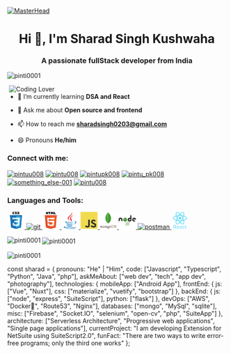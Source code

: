 [![MasterHead](https://user-images.githubusercontent.com/74038190/225813708-98b745f2-7d22-48cf-9150-083f1b00d6c9.gif)](https://Pinti0001.io)
<h1 align="center">Hi 👋, I'm Sharad Singh Kushwaha</h1> 
<h3 align="center">A passionate fullStack developer from India</h3>


<p align="left"> <img src="https://komarev.com/ghpvc/?username=pinti0001&label=Profile%20views&color=0e75b6&style=flat" alt="pinti0001" /> </p>
<img align = "right" alt="Coding Lover" width="500" src="https://www.gifcen.com/wp-content/uploads/2023/06/hacker-gif-3.gif">


- 🌱 I’m currently learning **DSA and React**

- 💬 Ask me about **Open source and frontend**

- 📫 How to reach me **sharadsingh0203@gmail.com**

- 😄 Pronouns **He/him**

<h3 align="left">Connect with me:</h3>
<p align="left">
<a href="https://twitter.com/SharadSing0203" target="blank"><img align="center" src="https://raw.githubusercontent.com/rahuldkjain/github-profile-readme-generator/master/src/images/icons/Social/twitter.svg" alt="pintuu008" height="30" width="40" /></a>
<a href="https://www.linkedin.com/in/sharad-singh-kushwaha-679154292/" target="blank"><img align="center" src="https://raw.githubusercontent.com/rahuldkjain/github-profile-readme-generator/master/src/images/icons/Social/linked-in-alt.svg" alt="pintu008" height="30" width="40" /></a>
<a href="https://www.facebook.com/sharadsinghkushwaha" target="blank"><img align="center" src="https://raw.githubusercontent.com/rahuldkjain/github-profile-readme-generator/master/src/images/icons/Social/facebook.svg" alt="pintupk008" height="30" width="40" /></a>
<a href="https://instagram.com/pintu_pk008" target="blank"><img align="center" src="https://raw.githubusercontent.com/rahuldkjain/github-profile-readme-generator/master/src/images/icons/Social/instagram.svg" alt="pintu_pk008" height="30" width="40" /></a>
<a href="https://www.youtube.com/c/SharadMauryaTech" target="blank"><img align="center" src="https://raw.githubusercontent.com/rahuldkjain/github-profile-readme-generator/master/src/images/icons/Social/youtube.svg" alt="something_else-001" height="30" width="40" /></a>
<a href="https://leetcode.com/sharadsingh0203/" target="blank"><img align="center" src="https://raw.githubusercontent.com/rahuldkjain/github-profile-readme-generator/master/src/images/icons/Social/leet-code.svg" alt="pintu008" height="30" width="40" /></a>
</p>

<h3 align="left">Languages and Tools:</h3>
<p align="left"> <a href="https://www.w3schools.com/css/" target="_blank" rel="noreferrer"> <img src="https://raw.githubusercontent.com/devicons/devicon/master/icons/css3/css3-original-wordmark.svg" alt="css3" width="40" height="40"/> </a> <a href="https://git-scm.com/" target="_blank" rel="noreferrer"> <img src="https://www.vectorlogo.zone/logos/git-scm/git-scm-icon.svg" alt="git" width="40" height="40"/> </a> <a href="https://www.w3.org/html/" target="_blank" rel="noreferrer"> <img src="https://raw.githubusercontent.com/devicons/devicon/master/icons/html5/html5-original-wordmark.svg" alt="html5" width="40" height="40"/> </a> <a href="https://www.java.com" target="_blank" rel="noreferrer"> <img src="https://raw.githubusercontent.com/devicons/devicon/master/icons/java/java-original.svg" alt="java" width="40" height="40"/> </a> <a href="https://developer.mozilla.org/en-US/docs/Web/JavaScript" target="_blank" rel="noreferrer"> <img src="https://raw.githubusercontent.com/devicons/devicon/master/icons/javascript/javascript-original.svg" alt="javascript" width="40" height="40"/> </a> <a href="https://www.mongodb.com/" target="_blank" rel="noreferrer"> <img src="https://raw.githubusercontent.com/devicons/devicon/master/icons/mongodb/mongodb-original-wordmark.svg" alt="mongodb" width="40" height="40"/> </a> <a href="https://nodejs.org" target="_blank" rel="noreferrer"> <img src="https://raw.githubusercontent.com/devicons/devicon/master/icons/nodejs/nodejs-original-wordmark.svg" alt="nodejs" width="40" height="40"/> </a> <a href="https://postman.com" target="_blank" rel="noreferrer"> <img src="https://www.vectorlogo.zone/logos/getpostman/getpostman-icon.svg" alt="postman" width="40" height="40"/> </a> <a href="https://reactjs.org/" target="_blank" rel="noreferrer"> <img src="https://raw.githubusercontent.com/devicons/devicon/master/icons/react/react-original-wordmark.svg" alt="react" width="40" height="40"/> </a> </p>

<p><img align="left" src="https://github-readme-stats.vercel.app/api/top-langs?username=pinti0001&show_icons=true&locale=en&layout=compact" alt="pinti0001" /></p>

<p>&nbsp;<img align="center" src="https://github-readme-stats.vercel.app/api?username=pinti0001&show_icons=true&locale=en" alt="pinti0001" /></p>

<p><img align="center" src="https://github-readme-streak-stats.herokuapp.com/?user=pinti0001&" alt="pinti0001" /></p>

const sharad = {
    pronouns: "He" | "Him",
    code: ["Javascript", "Typescript", "Python", "Java", "php"],
    askMeAbout: ["web dev", "tech", "app dev", "photography"],
    technologies: {
        mobileApp: ["Android App"],
        frontEnd: {
            js: ["Vue", "Nuxt"],
            css: ["materialize", "vuetify", "bootstrap"]
        },
        backEnd: {
            js: ["node", "express", "SuiteScript"],
            python: ["flask"]
        },
        devOps: ["AWS", "Docker🐳", "Route53", "Nginx"],
        databases: ["mongo", "MySql", "sqlite"],
        misc: ["Firebase", "Socket.IO", "selenium", "open-cv", "php", "SuiteApp"]
    },
    architecture: ["Serverless Architecture", "Progressive web applications", "Single page applications"],
    currentProject: "I am developing Extension for NetSuite using SuiteScript2.0",
    funFact: "There are two ways to write error-free programs; only the third one works"
};
